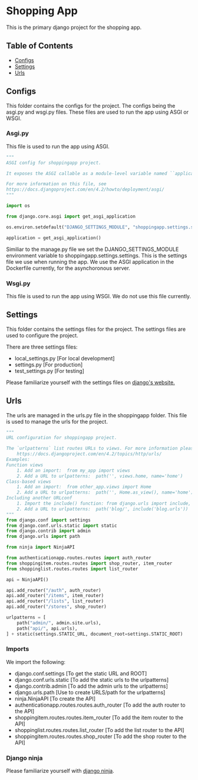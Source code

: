 # Shopping App

This is the primary django project for the shopping app.

## Table of Contents

- [Configs](#configs)
- [Settings](#settings)
- [Urls](#urls)

## Configs

This folder contains the configs for the project. The configs being the asgi.py and wsgi.py files. These files are used to run the app using ASGI or WSGI.

### Asgi.py

This file is used to run the app using ASGI.

```python
"""
ASGI config for shoppingapp project.

It exposes the ASGI callable as a module-level variable named ``application``.

For more information on this file, see
https://docs.djangoproject.com/en/4.2/howto/deployment/asgi/
"""

import os

from django.core.asgi import get_asgi_application

os.environ.setdefault("DJANGO_SETTINGS_MODULE", "shoppingapp.settings.settings")

application = get_asgi_application()
```

Similiar to the manage.py file we set the DJANGO_SETTINGS_MODULE environment variable to shoppingapp.settings.settings. This is the settings file we use when running the app. We use the ASGI application in the Dockerfile currently, for the asynchoronous server.

### Wsgi.py

This file is used to run the app using WSGI. We do not use this file currently.

## Settings

This folder contains the settings files for the project. The settings files are used to configure the project.

There are three settings files:

- local_settings.py [For local development]
- settings.py [For production]
- test_settings.py [For testing]

Please familiarize yourself with the settings files on [django's website.](https://docs.djangoproject.com/en/4.2/topics/settings/)

## Urls

The urls are managed in the urls.py file in the shoppingapp folder. This file is used to manage the urls for the project.

```python
"""
URL configuration for shoppingapp project.

The `urlpatterns` list routes URLs to views. For more information please see:
    https://docs.djangoproject.com/en/4.2/topics/http/urls/
Examples:
Function views
    1. Add an import:  from my_app import views
    2. Add a URL to urlpatterns:  path('', views.home, name='home')
Class-based views
    1. Add an import:  from other_app.views import Home
    2. Add a URL to urlpatterns:  path('', Home.as_view(), name='home')
Including another URLconf
    1. Import the include() function: from django.urls import include, path
    2. Add a URL to urlpatterns:  path('blog/', include('blog.urls'))
"""
from django.conf import settings
from django.conf.urls.static import static
from django.contrib import admin
from django.urls import path

from ninja import NinjaAPI

from authenticationapp.routes.routes import auth_router
from shoppingitem.routes.routes import shop_router, item_router
from shoppinglist.routes.routes import list_router

api = NinjaAPI()

api.add_router("/auth", auth_router)
api.add_router("/items", item_router)
api.add_router("/lists", list_router)
api.add_router("/stores", shop_router)

urlpatterns = [
    path("admin/", admin.site.urls),
    path("api/", api.urls),
] + static(settings.STATIC_URL, document_root=settings.STATIC_ROOT)
```

### Imports

We import the following:

- django.conf.settings [To get the static URL and ROOT]
- django.conf.urls.static [To add the static urls to the urlpatterns]
- django.contrib.admin [To add the admin urls to the urlpatterns]
- django.urls.path [Use to create URLS/path for the urlpatterns]
- ninja.NinjaAPI [To create the API]
- authenticationapp.routes.routes.auth_router [To add the auth router to the API]
- shoppingitem.routes.routes.item_router [To add the item router to the API]
- shoppinglist.routes.routes.list_router [To add the list router to the API]
- shoppingitem.routes.routes.shop_router [To add the shop router to the API]


### Django ninja

Please familiarize yourself with [django ninja](https://django-ninja.rest-framework.com/tutorial/introduction/).